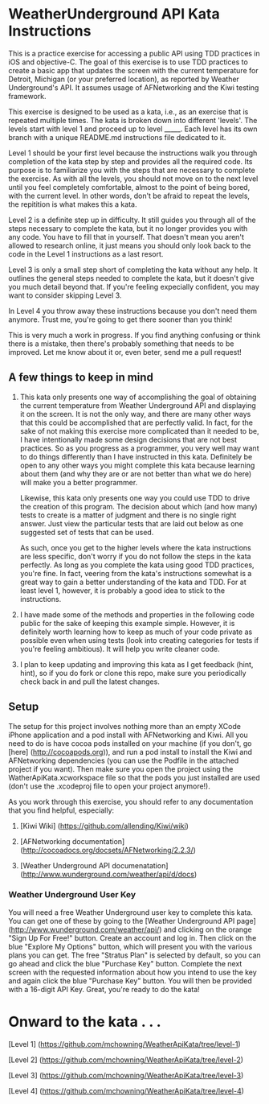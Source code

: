 # WeatherUnderground API Kata Instructions

This is a practice exercise for accessing a public API using TDD practices in iOS and objective-C.  The goal of this exercise is to use TDD practices to create a basic app that updates the screen with the current temperature for Detroit, Michigan (or your preferred location), as reported by Weather Underground's API.  It assumes usage of AFNetworking and the Kiwi testing framework.  

This exercise is designed to be used as a kata, i.e., as an exercise that is repeated multiple times.  The  kata is broken down into different 'levels'.  The levels start with level 1 and proceed up to level _____.  Each level has its own branch with a unique README.md instructions file dedicated to it.

Level 1 should be your first level because the instructions walk you through completion of the kata step by step and provides all the required code.  Its purpose is to familiarize you with the steps that are necessary to complete the exercise.  As with all the levels, you should not move on to the next level until you feel completely comfortable, almost to the point of being bored, with the current level.  In other words, don't be afraid to repeat the levels, the repitition is what makes this a kata.

Level 2 is a definite step up in difficulty. It still guides you through all of the steps necessary to complete the kata, but it no longer provides you with any code.  You have to fill that in yourself.  That doesn't mean you aren't allowed to research online, it just means you should only look back to the code in the Level 1 instructions as a last resort.

Level 3 is only a small step short of completing the kata without any help.  It outlines the general steps needed to complete the kata, but it doesn't give you much detail beyond that.  If you're feeling expecially confident, you may want to consider skipping Level 3.

In Level 4 you throw away these instructions because you don't need them anymore.  Trust me, you're going to get there sooner than you think!

This is very much a work in progress.  If you find anything confusing or think there is a mistake, then there's probably something that needs to be improved.  Let me know about it or, even beter, send me a pull request!

## A few things to keep in mind

1. This kata only presents one way of accomplishing the goal of obtaining the current temperature from Weather Underground API and displaying it on the screen.  It is not the only way, and there are many other ways that this could be accomplished that are perfectly valid.  In fact, for the sake of not making this exercise more complicated than it needed to be, I have intentionally made some design decisions that are not best practices.  So as you progress as a programmer, you very well may want to do things differently than I have instructed in this kata.  Definitely be open to any other ways you might complete this kata because learning about them (and why they are or are not better than what we do here) will make you a better programmer.

	Likewise, this kata only presents one way you could use TDD to drive the creation of this program.  The decision about which (and how many) tests to create is a matter of judgment and there is no single right answer.  Just view the particular tests that are laid out below as one suggested set of tests that can be used.
	
	As such, once you get to the higher levels where the kata instructions are less specific, don't worry if you do not follow the steps in the kata perfectly.  As long as you complete the kata using good TDD practices, you're fine.  In fact, veering from the kata's instructions somewhat is a great way to gain a better understanding of the kata and TDD.  For at least level 1, however, it is probably a good idea to stick to the instructions.

2. I have made some of the methods and properties in the following code public for the sake of keeping this example simple.  However, it is definitely worth learning how to keep as much of your code private as possible even when using tests (look into creating categories for tests if you're feeling ambitious).  It will help you write cleaner code.

3.	I plan to keep updating and improving this kata as I get feedback (hint, hint), so if you do fork or clone this repo, make sure you periodically check back in and pull the latest changes.

## Setup

The setup for this project involves nothing more than an empty XCode iPhone application and a pod install with AFNetworking and Kiwi. All you need to do is have cocoa pods installed on your machine (if you don't, go [here] (http://cocoapods.org)), and run a pod install to install the Kiwi and AFNetworking dependencies (you can use the Podfile in the attached project if you want).  Then make sure you open the project using the WatherApiKata.xcworkspace file so that the pods you just installed are used (don't use the .xcodeproj file to open your project anymore!).  

As you work through this exercise, you should refer to any documentation that you find helpful, especially:

1. [Kiwi Wiki] (https://github.com/allending/Kiwi/wiki)

2. [AFNetworking documentation] (http://cocoadocs.org/docsets/AFNetworking/2.2.3/)

3. [Weather Underground API documenatation] (http://www.wunderground.com/weather/api/d/docs)

### Weather Underground User Key

You will need a free Weather Underground user key to complete this kata.  You can get one of these by going to the [Weather Underground API page] (http://www.wunderground.com/weather/api/) and clicking on the orange "Sign Up For Free!" button.  Create an account and log in.  Then click on the blue "Explore My Options" button, which will present you with the various plans you can get.  The free "Stratus Plan" is selected by default, so you can go ahead and click the blue "Purchase Key" button.  Complete the next screen with the requested information about how you intend to use the key and again click the blue "Purchase Key" button.  You will then be provided with a 16-digit API Key.  Great, you're ready to do the kata!

# Onward to the kata . . .

[Level 1] (https://github.com/mchowning/WeatherApiKata/tree/level-1)

[Level 2] (https://github.com/mchowning/WeatherApiKata/tree/level-2)

[Level 3] (https://github.com/mchowning/WeatherApiKata/tree/level-3)

[Level 4] (https://github.com/mchowning/WeatherApiKata/tree/level-4)

